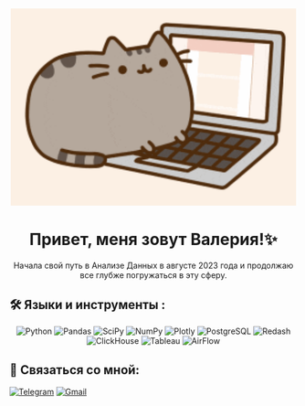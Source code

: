 <div align="center">
<img src="https://github.com/ValeriaGlushkova/ValeriaGlushkova/blob/main/giphy.gif" width='500'/>
</div>
<div align="center">

# Привет, меня зовут Валерия!✨ 
</div>
<div align="center">
Начала свой путь в Анализе Данных в августе 2023 года и продолжаю все глубже погружаться в эту сферу.
</div>

## 🛠️ Языки и инструменты :
<div align="center">

![Python](https://img.shields.io/badge/python-3670A0?style=for-the-badge&logo=python&logoColor=ffdd54)
![Pandas](https://img.shields.io/badge/pandas-%23150458.svg?style=for-the-badge&logo=pandas&logoColor=white)
![SciPy](https://img.shields.io/badge/SciPy-0b0038?style=for-the-badge&logo=scipy&logoColor=%white)
![NumPy](https://img.shields.io/badge/numpy-0b0038?style=for-the-badge&logo=numpy&logoColor=4c74cc)
![Plotly](https://img.shields.io/badge/Plotly-%233F4F75.svg?style=for-the-badge&logo=plotly&logoColor=white)
![PostgreSQL](https://img.shields.io/badge/postgres-%23316192.svg?style=for-the-badge&logo=postgresql&logoColor=white)
![Redash](https://img.shields.io/badge/redash-white?logo=redash&logoColor=black&style=for-the-badge)
![ClickHouse](https://img.shields.io/badge/ClickHouse-FFCC01?logo=clickhouse&logoColor=000&style=for-the-badge)
![Tableau](https://img.shields.io/badge/Tableau-E97627?logo=tableau&logoColor=fff&style=for-the-badge)
![AirFlow](https://img.shields.io/badge/Apache%20Airflow-017CEE?logo=apacheairflow&logoColor=fff&style=for-the-badge)

</div>

## 👋 Связаться со мной: 
<a href="">[![Telegram](https://img.shields.io/badge/-Telegram-27A7E7?style=for-the-badge&logo=telegram)](https://t.me/Mindalliri)</a>
<a href="mailto:vglushkova4413@gmail.com">![Gmail](https://img.shields.io/badge/Gmail-D14836?style=for-the-badge&logo=gmail&logoColor=white)</a>
  
